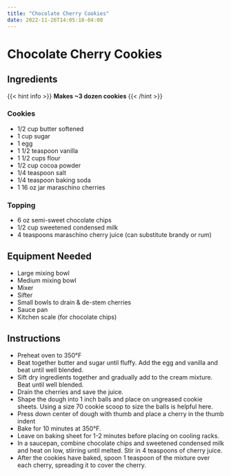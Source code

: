 ```yaml
---
title: "Chocolate Cherry Cookies"
date: 2022-11-26T14:05:18-04:00
---
```


# Chocolate Cherry Cookies

## Ingredients
{{< hint info >}}
**Makes ~3 dozen cookies**
{{< /hint >}}

### Cookies

- 1/2 cup butter softened
- 1 cup sugar
- 1 egg
- 1 1/2 teaspoon vanilla
- 1 1/2 cups flour
- 1/2 cup cocoa powder
- 1/4 teaspoon salt
- 1/4 teaspoon baking soda
- 1 16 oz jar maraschino cherries

### Topping

- 6 oz semi-sweet chocolate chips
- 1/2 cup sweetened condensed milk
- 4 teaspoons maraschino cherry juice (can substitute brandy or rum)

## Equipment Needed

- Large mixing bowl
- Medium mixing bowl
- Mixer
- Sifter
- Small bowls to drain & de-stem cherries
- Sauce pan
- Kitchen scale (for chocolate chips)

## Instructions

- Preheat oven to 350&deg;F
- Beat together butter and sugar until fluffy. Add the egg and vanilla and beat until well blended.
- Sift dry ingredients together and gradually add to the cream mixture. Beat until well blended.
- Drain the cherries and save the juice.
- Shape the dough into 1 inch balls and place on ungreased cookie sheets. Using a size 70 cookie scoop to size the balls is helpful here.
- Press down center of dough with thumb and place a cherry in the thumb indent
- Bake for 10 minutes at 350&deg;F.
- Leave on baking sheet for 1-2 minutes before placing on cooling racks. 
- In a saucepan, combine chocolate chips and sweetened condensed milk and heat on low, stirring until melted. Stir in 4 teaspoons of cherry juice. 
- After the cookies have baked, spoon 1 teaspoon of the mixture over each cherry, spreading it to cover the cherry. 
